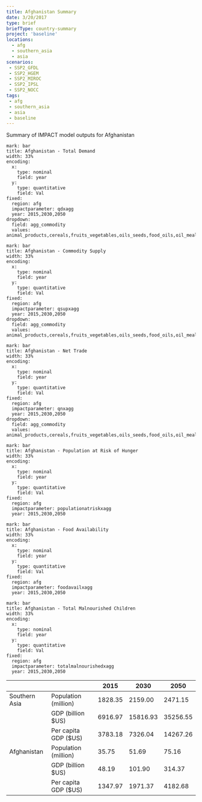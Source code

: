 ```yaml
---
title: Afghanistan Summary
date: 3/20/2017
type: brief
briefType: country-summary
project: 'baseline'
locations:
  - afg
  - southern_asia
  - asia
scenarios:
 - SSP2_GFDL
 - SSP2_HGEM
 - SSP2_MIROC
 - SSP2_IPSL
 - SSP2_NOCC
tags:
 - afg
 - southern_asia
 - asia
 - baseline
---
```

Summary of IMPACT model outputs for Afghanistan

```chart
mark: bar
title: Afghanistan - Total Demand
width: 33%
encoding:
  x:
    type: nominal
    field: year
  y:
    type: quantitative
    field: Val
fixed:
  region: afg
  impactparameter: qdxagg
  year: 2015,2030,2050
dropdown:
  field: agg_commodity
  values: animal_products,cereals,fruits_vegetables,oils_seeds,food_oils,oil_meals,other,pulses,roots_tubers,sugar
```

```chart
mark: bar
title: Afghanistan - Commodity Supply
width: 33%
encoding:
  x:
    type: nominal
    field: year
  y:
    type: quantitative
    field: Val
fixed:
  region: afg
  impactparameter: qsupxagg
  year: 2015,2030,2050
dropdown:
  field: agg_commodity
  values: animal_products,cereals,fruits_vegetables,oils_seeds,food_oils,oil_meals,other,pulses,roots_tubers,sugar
```

```chart
mark: bar
title: Afghanistan - Net Trade
width: 33%
encoding:
  x:
    type: nominal
    field: year
  y:
    type: quantitative
    field: Val
fixed:
  region: afg
  impactparameter: qnxagg
  year: 2015,2030,2050
dropdown:
  field: agg_commodity
  values: animal_products,cereals,fruits_vegetables,oils_seeds,food_oils,oil_meals,other,pulses,roots_tubers,sugar
```

```chart
mark: bar
title: Afghanistan - Population at Risk of Hunger
width: 33%
encoding:
  x:
    type: nominal
    field: year
  y:
    type: quantitative
    field: Val
fixed:
  region: afg
  impactparameter: populationatriskxagg
  year: 2015,2030,2050
```

```chart
mark: bar
title: Afghanistan - Food Availability
width: 33%
encoding:
  x:
    type: nominal
    field: year
  y:
    type: quantitative
    field: Val
fixed:
  region: afg
  impactparameter: foodavailxagg
  year: 2015,2030,2050
```

```chart
mark: bar
title: Afghanistan - Total Malnourished Children
width: 33%
encoding:
  x:
    type: nominal
    field: year
  y:
    type: quantitative
    field: Val
fixed:
  region: afg
  impactparameter: totalmalnourishedxagg
  year: 2015,2030,2050
```

|   |   | 2015 | 2030 | 2050 |
|---|---|---|---|---|
| Southern Asia | Population (million) | 1828.35 | 2159.00 | 2471.15 |
|  | GDP (billion $US) | 6916.97 | 15816.93 | 35256.55 |
|  | Per capita GDP ($US) | 3783.18 | 7326.04 | 14267.26 |
| Afghanistan | Population (million) | 35.75 | 51.69 | 75.16 |
|  | GDP (billion $US) | 48.19 | 101.90 | 314.37 |
|  | Per capita GDP ($US) | 1347.97| 1971.37| 4182.68|